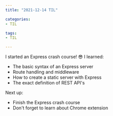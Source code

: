 ```yaml
---
title: "2021-12-14 TIL"

categories: 
- TIL

tags:
- TIL

---
```


I started an Express crash course! 😎 I learned:

- The basic syntax of an Express server
- Route handling and middleware
- How to create a static server with Express
- The exact definition of REST API's

Next up:

- Finish the Express crash course
- Don't forget to learn about Chrome extension
